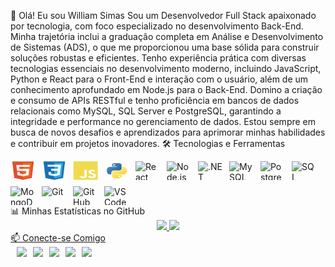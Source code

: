 👋 Olá! Eu sou William Simas
Sou um Desenvolvedor Full Stack apaixonado por tecnologia, com foco especializado no desenvolvimento Back-End. Minha trajetória inclui a graduação completa em Análise e Desenvolvimento de Sistemas (ADS), o que me proporcionou uma base sólida para construir soluções robustas e eficientes.
Tenho experiência prática com diversas tecnologias essenciais no desenvolvimento moderno, incluindo JavaScript, Python e React para o Front-End e interação com o usuário, além de um conhecimento aprofundado em Node.js para o Back-End. Domino a criação e consumo de APIs RESTful e tenho proficiência em bancos de dados relacionais como MySQL, SQL Server e PostgreSQL, garantindo a integridade e performance no gerenciamento de dados.
Estou sempre em busca de novos desafios e aprendizados para aprimorar minhas habilidades e contribuir em projetos inovadores.
🛠️ Tecnologias e Ferramentas
<div style="display: flex; align-items: flex-start; align-content: center; gap: 10px; flex-wrap: wrap;"> <img align="center" alt="HTML5" height="30" width="40" src="https://raw.githubusercontent.com/devicons/devicon/master/icons/html5/html5-original.svg"> <img align="center" alt="CSS3" height="30" width="40" src="https://raw.githubusercontent.com/devicons/devicon/master/icons/css3/css3-original.svg"> <img align="center" alt="JavaScript" height="30" width="40" src="https://raw.githubusercontent.com/devicons/devicon/master/icons/javascript/javascript-plain.svg"> <img align="center" alt="Python" height="30" width="40" src="https://raw.githubusercontent.com/devicons/devicon/master/icons/python/python-original.svg"> <img align="center" alt="React" height="30" width="40" src="https://cdn.jsdelivr.net/gh/devicons/devicon/icons/react/react-original.svg"/> <img align="center" alt="Node.js" height="30" width="40" src="https://cdn.jsdelivr.net/gh/devicons/devicon/icons/nodejs/nodejs-original-wordmark.svg" /> <img align="center" alt=".NET Core" height="30" width="40" src="https://cdn.jsdelivr.net/gh/devicons/devicon/icons/dotnetcore/dotnetcore-original.svg" /> <img align="center" alt="MySQL" height="30" width="40" src="https://cdn.jsdelivr.net/gh/devicons/devicon/icons/mysql/mysql-original-wordmark.svg"/> <img align="center" alt="PostgreSQL" height="30" width="40" src="https://cdn.jsdelivr.net/gh/devicons/devicon/icons/postgresql/postgresql-original-wordmark.svg"/> <img align="center" alt="SQL Server" height="30" width="40" src="https://cdn.jsdelivr.net/gh/devicons/devicon/icons/microsoftsqlserver/microsoftsqlserver-plain-wordmark.svg"/> <img align="center" alt="MongoDB" height="30" width="40" src="https://cdn.jsdelivr.net/gh/devicons/devicon/icons/mongodb/mongodb-original-wordmark.svg" /> <img align="center" alt="Git" height="30" width="40" src="https://cdn.jsdelivr.net/gh/devicons/devicon/icons/git/git-original.svg"/> <img align="center" alt="GitHub" height="30" width="40" src="https://cdn.jsdelivr.net/gh/devicons/devicon/icons/github/github-original.svg" /> <img align="center" alt="VS Code" height="30" width="40" src="https://cdn.jsdelivr.net/gh/devicons/devicon/icons/vscode/vscode-original.svg" /> </div>
📊 Minhas Estatísticas no GitHub
<div align="center"> <a href="https://github.com/williamsimass"> <img height="160em" src="https://github-readme-stats.vercel.app/api?username=williamsimass&show_icons=true&theme=radical&include_all_commits=true&count_private=true"/> <img height="160em" src="https://github-readme-stats.vercel.app/api/top-langs/?username=williamsimass&layout=compact&langs_count=8&theme=radical"/> </div>
📫 Conecte-se Comigo
<div style="display: flex; align-items: flex-start; align-content: center; gap: 10px; flex-wrap: wrap;"> <a href="https://linkedin.com/in/williamsimas" target="_blank"><img src="https://img.shields.io/badge/-LinkedIn-%230077B5?style=for-the-badge&logo=linkedin&logoColor=white" target="_blank"></a> <a href="mailto:willsimassousa@gmail.com"><img src="https://img.shields.io/badge/-Gmail-%23333?style=for-the-badge&logo=gmail&logoColor=white" target="_blank"></a> <a href="https://instagram.com/william.mss16" target="_blank"><img src="https://img.shields.io/badge/-Instagram-%23E4405F?style=for-the-badge&logo=instagram&logoColor=white" target="_blank"></a> <a href="https://www.twitch.tv/willostrange" target="_blank"><img src="https://img.shields.io/badge/Twitch-9146FF?style=for-the-badge&logo=twitch&logoColor=white" target="_blank"></a> <a href="https://discord.gg/uwillos#2961" target="_blank"><img src="https://img.shields.io/badge/Discord-7289DA?style=for-the-badge&logo=discord&logoColor=white" target="_blank"></a> </div>
